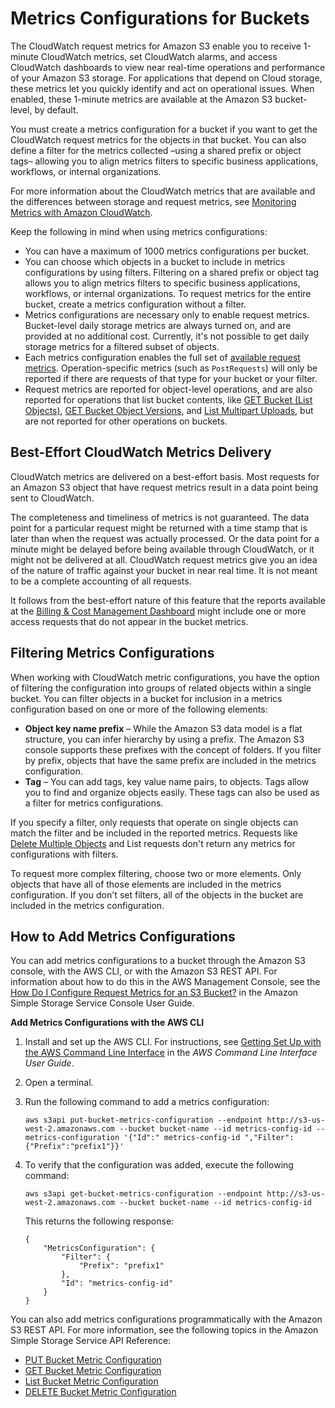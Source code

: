 # Metrics Configurations for Buckets<a name="metrics-configurations"></a>

The CloudWatch request metrics for Amazon S3 enable you to receive 1\-minute CloudWatch metrics, set CloudWatch alarms, and access CloudWatch dashboards to view near real\-time operations and performance of your Amazon S3 storage\. For applications that depend on Cloud storage, these metrics let you quickly identify and act on operational issues\. When enabled, these 1\-minute metrics are available at the Amazon S3 bucket\-level, by default\.

You must create a metrics configuration for a bucket if you want to get the CloudWatch request metrics for the objects in that bucket\. You can also define a filter for the metrics collected –using a shared prefix or object tags– allowing you to align metrics filters to specific business applications, workflows, or internal organizations\.

For more information about the CloudWatch metrics that are available and the differences between storage and request metrics, see [Monitoring Metrics with Amazon CloudWatch](cloudwatch-monitoring.md)\.

Keep the following in mind when using metrics configurations:
+ You can have a maximum of 1000 metrics configurations per bucket\.
+ You can choose which objects in a bucket to include in metrics configurations by using filters\. Filtering on a shared prefix or object tag allows you to align metrics filters to specific business applications, workflows, or internal organizations\. To request metrics for the entire bucket, create a metrics configuration without a filter\.
+ Metrics configurations are necessary only to enable request metrics\. Bucket\-level daily storage metrics are always turned on, and are provided at no additional cost\. Currently, it's not possible to get daily storage metrics for a filtered subset of objects\.
+ Each metrics configuration enables the full set of [available request metrics](cloudwatch-monitoring.md#s3-request-cloudwatch-metrics)\. Operation\-specific metrics \(such as `PostRequests`\) will only be reported if there are requests of that type for your bucket or your filter\.
+ Request metrics are reported for object\-level operations, and are also reported for operations that list bucket contents, like [GET Bucket \(List Objects\)](http://docs.aws.amazon.com/AmazonS3/latest/API/v2-RESTBucketGET.html), [GET Bucket Object Versions](http://docs.aws.amazon.com/AmazonS3/latest/API/RESTBucketGETVersion.html), and [List Multipart Uploads](http://docs.aws.amazon.com/AmazonS3/latest/API/mpUploadListMPUpload.html), but are not reported for other operations on buckets\.

## Best\-Effort CloudWatch Metrics Delivery<a name="metrics-configurations-delivery"></a>

 CloudWatch metrics are delivered on a best\-effort basis\. Most requests for an Amazon S3 object that have request metrics result in a data point being sent to CloudWatch\.

The completeness and timeliness of metrics is not guaranteed\. The data point for a particular request might be returned with a time stamp that is later than when the request was actually processed\. Or the data point for a minute might be delayed before being available through CloudWatch, or it might not be delivered at all\. CloudWatch request metrics give you an idea of the nature of traffic against your bucket in near real time\. It is not meant to be a complete accounting of all requests\.

It follows from the best\-effort nature of this feature that the reports available at the [Billing & Cost Management Dashboard](https://console.aws.amazon.com/billing/home?#/) might include one or more access requests that do not appear in the bucket metrics\.

## Filtering Metrics Configurations<a name="metrics-configurations-filter"></a>

When working with CloudWatch metric configurations, you have the option of filtering the configuration into groups of related objects within a single bucket\. You can filter objects in a bucket for inclusion in a metrics configuration based on one or more of the following elements:
+ **Object key name prefix** – While the Amazon S3 data model is a flat structure, you can infer hierarchy by using a prefix\. The Amazon S3 console supports these prefixes with the concept of folders\. If you filter by prefix, objects that have the same prefix are included in the metrics configuration\.
+ **Tag** – You can add tags, key value name pairs, to objects\. Tags allow you to find and organize objects easily\. These tags can also be used as a filter for metrics configurations\.

If you specify a filter, only requests that operate on single objects can match the filter and be included in the reported metrics\. Requests like [Delete Multiple Objects](http://docs.aws.amazon.com/AmazonS3/latest/API/multiobjectdeleteapi.html) and List requests don't return any metrics for configurations with filters\.

To request more complex filtering, choose two or more elements\. Only objects that have all of those elements are included in the metrics configuration\. If you don't set filters, all of the objects in the bucket are included in the metrics configuration\.

## How to Add Metrics Configurations<a name="add-metrics-configurations"></a>

You can add metrics configurations to a bucket through the Amazon S3 console, with the AWS CLI, or with the Amazon S3 REST API\. For information about how to do this in the AWS Management Console, see the [How Do I Configure Request Metrics for an S3 Bucket?](http://docs.aws.amazon.com/AmazonS3/latest/user-guide/configure-metrics.html) in the Amazon Simple Storage Service Console User Guide\.

**Add Metrics Configurations with the AWS CLI**

1. Install and set up the AWS CLI\. For instructions, see [Getting Set Up with the AWS Command Line Interface](http://docs.aws.amazon.com/cli/latest/userguide/cli-chap-getting-set-up.html) in the *AWS Command Line Interface User Guide*\.

1. Open a terminal\.

1. Run the following command to add a metrics configuration:

   ```
   aws s3api put-bucket-metrics-configuration --endpoint http://s3-us-west-2.amazonaws.com --bucket bucket-name --id metrics-config-id --metrics-configuration '{"Id":" metrics-config-id ","Filter":{"Prefix":"prefix1"}}'
   ```

1. To verify that the configuration was added, execute the following command:

   ```
   aws s3api get-bucket-metrics-configuration --endpoint http://s3-us-west-2.amazonaws.com --bucket bucket-name --id metrics-config-id
   ```

   This returns the following response:

   ```
   {
       "MetricsConfiguration": {
           "Filter": {
               "Prefix": "prefix1"
           },
           "Id": "metrics-config-id"
       }
   }
   ```

You can also add metrics configurations programmatically with the Amazon S3 REST API\. For more information, see the following topics in the Amazon Simple Storage Service API Reference:
+ [PUT Bucket Metric Configuration](http://docs.aws.amazon.com/AmazonS3/latest/API/RESTBucketPUTMetricConfiguration.html)
+ [GET Bucket Metric Configuration](http://docs.aws.amazon.com/AmazonS3/latest/API/RESTBucketGETMetricConfiguration.html)
+ [List Bucket Metric Configuration](http://docs.aws.amazon.com/AmazonS3/latest/API/RESTListBucketMetricsConfiguration.html)
+ [DELETE Bucket Metric Configuration](http://docs.aws.amazon.com/AmazonS3/latest/API/RESTDeleteBucketMetricsConfiguration.html)